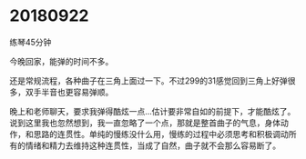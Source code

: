 # 20180922

练琴45分钟

今晚回家，能弹的时间不多。

还是常规流程，各种曲子在三角上面过一下。不过299的31感觉回到三角上好弹很多，双手半音也更容易弹顺。

晚上和老师聊天，要求我弹得酷炫一点...估计要非常自如的前提下，才能酷炫了。说到这里我也忽然想到，我一直忽略了一个点，那就是整首曲子的气息，身体动作，和思路的连贯性。单纯的慢练没什么用，慢练的过程中必须思考和积极调动所有的情绪和精力去维持这种连贯性，当成了自然，曲子就不会那么容易断了。
